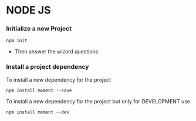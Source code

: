# NODE JS


### Initialize a new Project

	npm init
	
* Then answer the wizard questions

### Install a project dependency  

To install a new dependency for the project

	npm install moment --save
	
To install a new dependency for the project but only for DEVELOPMENT use

	npm install moment --dev
	
	